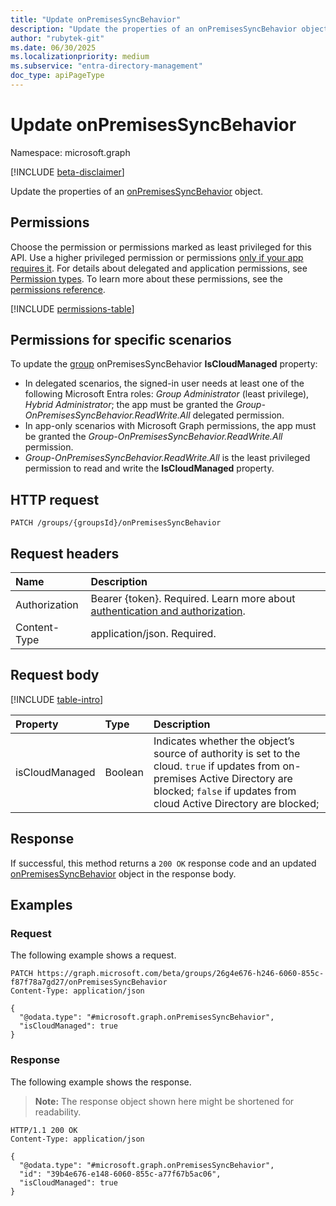 ```yaml
---
title: "Update onPremisesSyncBehavior"
description: "Update the properties of an onPremisesSyncBehavior object."
author: "rubytek-git"
ms.date: 06/30/2025
ms.localizationpriority: medium
ms.subservice: "entra-directory-management"
doc_type: apiPageType
---
```


# Update onPremisesSyncBehavior

Namespace: microsoft.graph

[!INCLUDE [beta-disclaimer](../../includes/beta-disclaimer.md)]

Update the properties of an [onPremisesSyncBehavior](../resources/onpremisessyncbehavior.md) object.

## Permissions

Choose the permission or permissions marked as least privileged for this API. Use a higher privileged permission or permissions [only if your app requires it](/graph/permissions-overview#best-practices-for-using-microsoft-graph-permissions). For details about delegated and application permissions, see [Permission types](/graph/permissions-overview#permission-types). To learn more about these permissions, see the [permissions reference](/graph/permissions-reference).

<!-- {
  "blockType": "permissions",
  "name": "onpremisessyncbehavior-update-permissions"
}
-->
[!INCLUDE [permissions-table](../includes/permissions/onpremisessyncbehavior-update-permissions.md)]

## Permissions for specific scenarios
To update the [group](../resources/group.md) onPremisesSyncBehavior **IsCloudManaged** property:
- In delegated scenarios, the signed-in user needs at least one of the following Microsoft Entra roles: *Group Administrator* (least privilege), *Hybrid Administrator*; the app must be granted the *Group-OnPremisesSyncBehavior.ReadWrite.All* delegated permission.
- In app-only scenarios with Microsoft Graph permissions, the app must be granted the *Group-OnPremisesSyncBehavior.ReadWrite.All* permission.
- *Group-OnPremisesSyncBehavior.ReadWrite.All* is the least privileged permission to read and write the **IsCloudManaged** property.


## HTTP request

<!-- {
  "blockType": "ignored"
}
-->
``` http
PATCH /groups/{groupsId}/onPremisesSyncBehavior
```

## Request headers

|Name|Description|
|:---|:---|
|Authorization|Bearer {token}. Required. Learn more about [authentication and authorization](/graph/auth/auth-concepts).|
|Content-Type|application/json. Required.|

## Request body

[!INCLUDE [table-intro](../../includes/update-property-table-intro.md)]


|Property|Type|Description|
|:---|:---|:---|
|isCloudManaged|Boolean|Indicates whether the object’s source of authority is set to the cloud. `true` if updates from on-premises Active Directory are blocked; `false` if updates from cloud Active Directory are blocked; |



## Response

If successful, this method returns a `200 OK` response code and an updated [onPremisesSyncBehavior](../resources/onpremisessyncbehavior.md) object in the response body.

## Examples

### Request

The following example shows a request.
<!-- {
  "blockType": "request",
  "name": "update_onpremisessyncbehavior"
}
-->
``` http
PATCH https://graph.microsoft.com/beta/groups/26g4e676-h246-6060-855c-f87f78a7gd27/onPremisesSyncBehavior
Content-Type: application/json

{
  "@odata.type": "#microsoft.graph.onPremisesSyncBehavior",
  "isCloudManaged": true
}
```


### Response

The following example shows the response.
>**Note:** The response object shown here might be shortened for readability.
<!-- {
  "blockType": "response",
  "truncated": true
}
-->
``` http
HTTP/1.1 200 OK
Content-Type: application/json

{
  "@odata.type": "#microsoft.graph.onPremisesSyncBehavior",
  "id": "39b4e676-e148-6060-855c-a77f67b5ac06",
  "isCloudManaged": true
}
```

